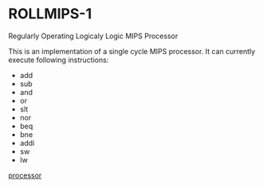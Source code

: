 # ROLLMIPS-1

Regularly Operating Logicaly Logic MIPS Processor


This is an implementation of a single cycle MIPS processor.
It can currently execute following instructions:
* add
* sub
* and
* or
* slt
* nor
* beq
* bne
* addi
* sw
* lw

[processor](http://84d1f3.medialib.glogster.com/media/5e/5edb633df18c0dcf91e1cbde01f2c6d03f9cafc6e976a7e1367fadf91058714a/tumblr-l53ztybc0q1qcbxf0o1-400-jpg.jpg)
